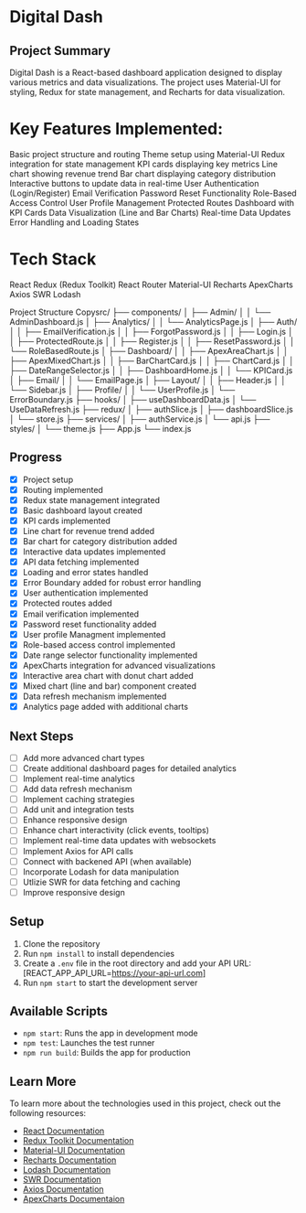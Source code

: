 # Digital Dash

## Project Summary
Digital Dash is a React-based dashboard application designed to display various metrics and data visualizations. The project uses Material-UI for styling, Redux for state management, and Recharts for data visualization.

# Key Features Implemented:

Basic project structure and routing
Theme setup using Material-UI
Redux integration for state management
KPI cards displaying key metrics
Line chart showing revenue trend
Bar chart displaying category distribution
Interactive buttons to update data in real-time
User Authentication (Login/Register)
Email Verification
Password Reset Functionality
Role-Based Access Control
User Profile Management
Protected Routes
Dashboard with KPI Cards
Data Visualization (Line and Bar Charts)
Real-time Data Updates
Error Handling and Loading States

# Tech Stack

React
Redux (Redux Toolkit)
React Router
Material-UI
Recharts
ApexCharts
Axios
SWR
Lodash


Project Structure
Copysrc/
├── components/
│   ├── Admin/
│   │   └── AdminDashboard.js
│   ├── Analytics/
│   │   └── AnalyticsPage.js
│   ├── Auth/
│   │   ├── EmailVerification.js
│   │   ├── ForgotPassword.js
│   │   ├── Login.js
│   │   ├── ProtectedRoute.js
│   │   ├── Register.js 
│   │   ├── ResetPassword.js 
│   │   └── RoleBasedRoute.js 
│   ├── Dashboard/
│   │   ├── ApexAreaChart.js
│   │   ├── ApexMixedChart.js
│   │   ├── BarChartCard.js
│   │   ├── ChartCard.js
│   │   ├── DateRangeSelector.js
│   │   ├── DashboardHome.js
│   │   └── KPICard.js
│   ├── Email/
│   │   └── EmailPage.js
│   ├── Layout/
│   │   ├── Header.js
│   │   └── Sidebar.js
│   ├── Profile/
│   │   └── UserProfile.js
│   └── ErrorBoundary.js
├── hooks/
│   ├── useDashboardData.js
│   └── UseDataRefresh.js
├── redux/
│   ├── authSlice.js
│   ├── dashboardSlice.js
│   └── store.js
├── services/
│   ├── authService.js
│   └── api.js
├── styles/
│   └── theme.js
├── App.js
└── index.js


 ## Progress
- [x] Project setup
- [x] Routing implemented
- [x] Redux state management integrated
- [x] Basic dashboard layout created
- [x] KPI cards implemented
- [x] Line chart for revenue trend added
- [x] Bar chart for category distribution added
- [x] Interactive data updates implemented
- [x] API data fetching implemented
- [x] Loading and error states handled
- [x] Error Boundary added for robust error handling
- [x] User authentication implemented   
- [x] Protected routes added
- [x] Email verification implemented
- [x] Password reset functionality added
- [x] User profile Managment implemented
- [x] Role-based access control implemented
- [x] Date range selector functionality implemented
- [x] ApexCharts integration for advanced visualizations
- [x] Interactive area chart with donut chart added
- [x] Mixed chart (line and bar) component created
- [x] Data refresh mechanism implemented     
- [x] Analytics page added with additional charts     
  
## Next Steps
- [ ] Add more advanced chart types
- [ ] Create additional dashboard pages for detailed analytics
- [ ] Implement real-time analytics
- [ ] Add data refresh mechanism
- [ ] Implement caching strategies
- [ ] Add unit and integration tests
- [ ] Enhance responsive design
- [ ] Enhance chart interactivity (click events, tooltips)
- [ ] Implement real-time data updates with websockets
- [ ] Implement Axios for API calls
- [ ] Connect with backened API (when available) 
- [ ] Incorporate Lodash for data manipulation
- [ ] Utlizie SWR for data fetching and caching
- [ ] Improve responsive design

## Setup
1. Clone the repository
2. Run `npm install` to install dependencies
3. Create a `.env` file in the root directory and add your API URL: [REACT_APP_API_URL=https://your-api-url.com]
4. Run `npm start` to start the development server

## Available Scripts
- `npm start`: Runs the app in development mode
- `npm test`: Launches the test runner
- `npm run build`: Builds the app for production

## Learn More
To learn more about the technologies used in this project, check out the following resources:
- [React Documentation](https://reactjs.org/docs/getting-started.html)
- [Redux Toolkit Documentation](https://redux-toolkit.js.org/introduction/getting-started)
- [Material-UI Documentation](https://material-ui.com/getting-started/installation/)
- [Recharts Documentation](https://recharts.org/en-US/guide)
- [Lodash Documentation](https://lodash.com/docs/)
- [SWR Documentation](https://swr.vercel.app/)
- [Axios Documentation](https://axios-http.com/docs/intro)
- [ApexCharts Documentaion](https://apexcharts.com/docs/react-charts/)
  
